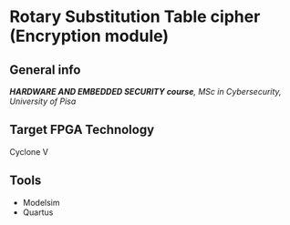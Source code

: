 # Rotary Substitution Table cipher (Encryption module)
## General info
**_HARDWARE AND EMBEDDED SECURITY course_***, MSc in Cybersecurity, University of Pisa*

## Target FPGA Technology
Cyclone V 

## Tools
- Modelsim
- Quartus